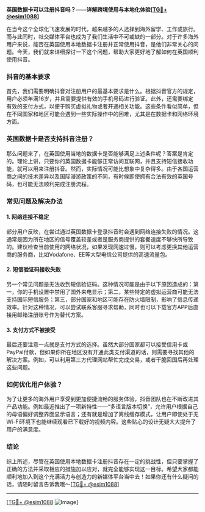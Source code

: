 **英国数据卡可以注册抖音吗？——详解跨境使用与本地化体验[[TG💪+ @esim1088](https://t.me/s/esim1088)]**

在当今这个全球化飞速发展的时代，越来越多的人选择到海外留学、工作或旅行。而与此同时，社交媒体平台也成为了我们生活中不可或缺的一部分。对于许多海外用户来说，能否在英国使用本地数据卡注册并正常使用抖音，是他们非常关心的问题。今天，我们就来详细探讨一下这个问题，帮助大家更好地了解如何在英国顺利使用抖音。

### 抖音的基本要求

首先，我们需要明确抖音对注册用户的最基本要求是什么。根据抖音官方的规定，用户必须年满16岁，并且需要提供有效的手机号码进行验证。此外，还需要绑定有效的支付方式，以便于购买虚拟礼物或者开通相关功能。这些条件看似简单，但在不同国家和地区可能会遇到一些实际操作中的困难，尤其是在数据卡和网络环境方面。

### 英国数据卡是否支持抖音注册？

那么问题来了，在英国使用当地的数据卡是否能够满足上述条件呢？答案是肯定的。理论上讲，只要你的英国数据卡能够正常访问互联网，并且支持短信接收功能，就可以用来注册抖音。然而，实际情况可能比想象中复杂得多。由于各国运营商之间的技术差异以及国际漫游政策的不同，有时候即使拥有合法有效的英国号码，也可能无法顺利完成注册流程。

### 常见问题及解决办法

#### 1. 网络连接不稳定
部分用户反映，在尝试通过英国数据卡登录抖音时会遇到网络连接失败的情况。这通常是因为所在地区的信号覆盖较差或者是服务商提供的套餐速度不够快所导致的。建议检查当前使用的网络状况，如果发现网速过慢，则可以考虑更换其他运营商的服务商，比如Vodafone、EE等大型电信公司提供的高速流量包。

#### 2. 短信验证码接收失败
另一个常见问题是无法收到短信验证码。这种情况可能是由于以下原因造成的：第一，你的手机设置中禁用了国外来电显示；第二，某些特定的虚拟运营商可能无法支持国际短信服务；第三，部分国家和地区可能存在防火墙限制，影响了信息传递效率。针对这种情况，可以尝试联系客服寻求帮助，同时也可以下载官方APP后直接用邮箱注册账号作为替代方案。

#### 3. 支付方式不被接受
最后还要注意一点就是支付方式的选择。虽然大部分国家都可以接受信用卡或PayPal付款，但如果你所在地区没有开通此类支付渠道的话，则需要寻找其他的解决方案。例如，可以利用第三方代理网站帮忙完成交易，或者干脆回国后再处理这些问题。

### 如何优化用户体验？

为了让更多的海外用户享受到更加便捷流畅的服务体验，抖音团队也在不断改进其产品功能。例如最近推出了一项新特性——“多语言版本切换”，允许用户根据自己的母语偏好调整界面显示语言；还有就是增加了离线缓存模式，让用户即使处于无Wi-Fi环境下也能继续观看已下载好的视频内容。这些贴心的设计无疑大大提升了用户的满意度。

### 结论

综上所述，尽管在英国使用本地数据卡注册抖音存在一定的挑战性，但只要掌握了正确的方法并采取相应的措施加以应对，就完全能够实现这一目标。希望大家都能顺利地加入到这个充满活力与创造力的新媒体平台当中去！如果你还有什么疑问的话，请随时留言告诉我哦～[[TG💪+ @esim1088](https://t.me/s/esim1088)]

---

[[TG💪+ @esim1088](https://t.me/s/esim1088) ![Image](https://i.postimg.cc/4NQfJmqS/Snipaste-2025-05-13-00-14-12.png)]